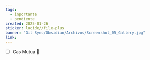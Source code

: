 ```yaml
---
tags:
  - inportante
  - pendiente
created: 2025-01-26
sticker: lucide//file-plus
banner: "Git Sync/Obsidian/Archivos/Screenshot_05_Gallery.jpg"
link:
---
```

- [ ] Cas Mutua 📅